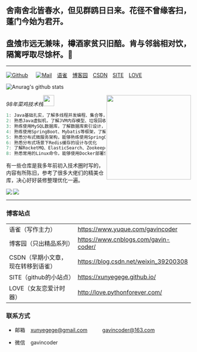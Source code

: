 ## 舍南舍北皆春水，但见群鸥日日来。花径不曾缘客扫，蓬门今始为君开。

## 盘飧市远无兼味，樽酒家贫只旧醅。肯与邻翁相对饮，隔篱呼取尽馀杯。👋
-------
[![Github](https://img.shields.io/github/followers/xunyegege?label=Follow&style=social)](https://github.com/xunyegege)      &ensp;&ensp;
[![Mail](https://img.shields.io/badge/-xunyegege@gmail.com-gray?style=flat-square&logo=gmail&logoColor=red&link=https://www.linkedin.com/in/sarthak-bharadwaj-8552b5110/)](mailto:xunyegege@gmail.com)&ensp;&ensp;[语雀](https://www.yuque.com/gavincoder)&ensp;&ensp;[博客园](https://www.cnblogs.com/gavin-coder/)&ensp;&ensp;[CSDN](https://blog.csdn.net/weixin_39200308 )&ensp;&ensp;[SITE](https://xunyegege.github.io/)&ensp;&ensp;[LOVE](http://love.pythonforever.com/)   

![Anurag's github stats](https://github-readme-stats.vercel.app/api?username=xunyegege&show_icons=true&hide=["contribs","prs"])

<img align='right' src="https://media.giphy.com/media/M9gbBd9nbDrOTu1Mqx/giphy.gif" width="230">



<p><em>98年菜鸡技术栈<img src="https://media.giphy.com/media/WUlplcMpOCEmTGBtBW/giphy.gif" width="30"> 
</em></p>

```java
1: Java基础扎实，了解多线程并发编程、集合等，了解JUC源码设计，能够进行代码调优
2: 熟悉Java虚拟机，了解JVM内存模型、垃圾回收机制、垃圾收集器、系统故障排查调优等
3: 熟练使用MySQL数据库，了解数据库索引设计，能够对SQL进行调优
4: 熟练使用SpringBoot、Mybatis等框架，了解Spring相关原理及其背后的设计模式
5: 熟悉分布式微服务架构，能够熟练使用SpringCloud进行项目开发
6: 熟悉分布式场景下Redis缓存的设计与优化 
7: 了解RocketMQ、ElasticSearch、Zookeeper等分布式中间件
8: 熟悉常用的Linux命令，能够使用Docker部署SpringBoot项目
```





有一些仓库是我多年前初入技术圈时写的，内容有所陈旧，参考了很多大佬们的精美仓库，决心好好装修整理优化一遍。

<div>
<a href="https://github.com/xunyegege/Backend_development">
  <img  align="left" src="https://github-readme-stats.vercel.app/api/pin/?username=xunyegege&repo=Backend_development" />
</a>
<a href="https://github.com/xunyegege/source">
  <img  align="center" src="https://github-readme-stats.vercel.app/api/pin/?username=xunyegege&repo=source" />
</a>
</div>

----- 


### 博客站点

|                                    |                                       |
| ---------------------------------- | ------------------------------------- |
| 语雀（写作主力）                   | https://www.yuque.com/gavincoder      |
| 博客园（只出精品系列）             | https://www.cnblogs.com/gavin-coder/  |
| CSDN（早期小文章，现在转移到语雀） | https://blog.csdn.net/weixin_39200308 |
| SITE（github的小站点）             | https://xunyegege.github.io/        |
| LOVE（女友恋爱计时器）             | http://love.pythonforever.com/        |





### 联系方式

- 邮箱   &ensp; xunyegege@gmail.com  ​    &ensp; &ensp; &ensp;       gavincoder@163.com


- 微信  &ensp;   gavincoder

